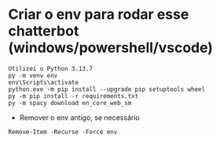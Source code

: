 # Criar o env para rodar esse chatterbot (windows/powershell/vscode)
```
Utilizei o Python 3.13.7
py -m venv env
env\Scripts\activate
python.exe -m pip install --upgrade pip setuptools wheel
py -m pip install -r requirements.txt
py -m spacy download en_core_web_sm
```

- Remover o env antigo, se necessário
```
Remove-Item -Recurse -Force env
```
